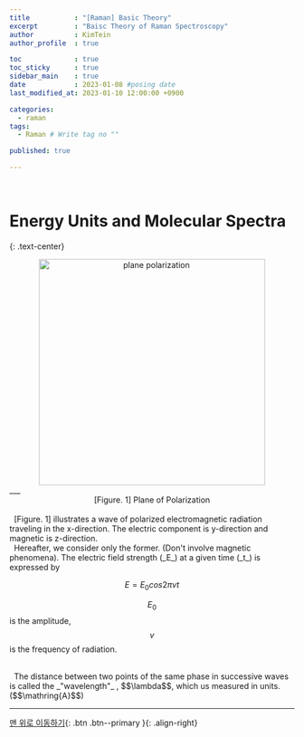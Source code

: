 ```yaml
---
title           : "[Raman] Basic Theory"
excerpt         : "Baisc Theory of Raman Spectroscopy"
author          : KimTein
author_profile  : true

toc             : true 
toc_sticky      : true
sidebar_main    : true
date            : 2023-01-08 #posing date
last_modified_at: 2023-01-10 12:00:00 +0900

categories:
  - raman
tags: 
  - Raman # Write tag no ""

published: true

---
```

<!-- outline-start -->
<br>

# Energy Units and Molecular Spectra
{: .text-center}
<br>
<center>
<a href='https://en.wikipedia.org/wiki/Plane_of_polarization'>
<img alt="plane polarization" src="https://upload.wikimedia.org/wikipedia/commons/9/99/EM-Wave.gif" width=400>
</a>
</center>
___
<figcaption style="text-align: center;">
[Figure. 1] Plane of Polarization </figcaption>

<br>
&nbsp; [Figure. 1] illustrates a wave of polarized electromagnetic radiation traveling in the x-direction. The electric component is y-direction and magnetic is z-direction.
<br>
&nbsp; Hereafter, we consider only the former. (Don't involve magnetic phenomena). The electric field strength (_E_) at a given time (_t_) is expressed by 

$$ E = E_0cos2\pi vt \tag{1} $$

$$E_0$$ is the amplitude, $$v$$ is the frequency of radiation.

<br>
&nbsp; The distance between two points of the same phase in successive waves is called the _"wavelength"_ , $$\lambda$$, which us measured in units.($$\mathring{A}$$)




___
[맨 위로 이동하기](#){: .btn .btn--primary }{: .align-right}

<!-- 수식넣기
$$
\begin{align}
\mbox{Union: } & A\cup B = {x\mid x\in A \mbox{ or } x\in B} \tag{1}\\
\mbox{Concatenation: } & A\circ B = {xy\mid x\in A \mbox{ and } y\in B} \tag{2}\\
\mbox{Star: } & A^\star = {x_1x_2\ldots x_k \mid k\geq 0 \mbox{ and each } x_i\in A} \tag{3}
\end{align}
$$
-->